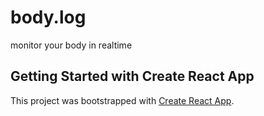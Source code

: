 # body.log
monitor your body in realtime

## Getting Started with Create React App

This project was bootstrapped with [Create React App](https://github.com/facebook/create-react-app).

